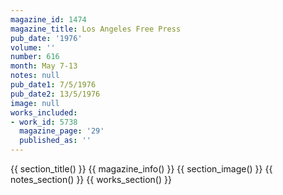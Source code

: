 ```yaml
---
magazine_id: 1474
magazine_title: Los Angeles Free Press
pub_date: '1976'
volume: ''
number: 616
month: May 7-13
notes: null
pub_date1: 7/5/1976
pub_date2: 13/5/1976
image: null
works_included:
- work_id: 5738
  magazine_page: '29'
  published_as: ''
---
```


{{ section_title() }}
{{ magazine_info() }}
{{ section_image() }}
{{ notes_section() }}
{{ works_section() }}
